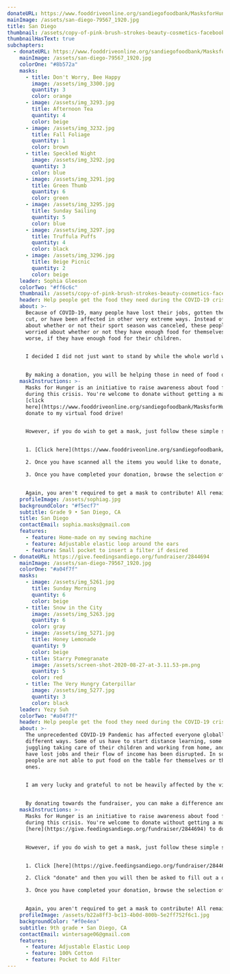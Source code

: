 ```yaml
---
donateURL: https://www.fooddriveonline.org/sandiegofoodbank/MasksforHunger
mainImage: /assets/san-diego-79567_1920.jpg
title: San Diego
thumbnail: /assets/copy-of-pink-brush-strokes-beauty-cosmetics-facebook-cover-2.png
thumbnailHasText: true
subchapters:
  - donateURL: https://www.fooddriveonline.org/sandiegofoodbank/MasksforHunger
    mainImage: /assets/san-diego-79567_1920.jpg
    colorOne: "#8b572a"
    masks:
      - title: Don't Worry, Bee Happy
        image: /assets/img_3300.jpg
        quantity: 3
        color: orange
      - image: /assets/img_3293.jpg
        title: Afternoon Tea
        quantity: 4
        color: beige
      - image: /assets/img_3232.jpg
        title: Fall Foliage
        quantity: 1
        color: brown
      - title: Speckled Night
        image: /assets/img_3292.jpg
        quantity: 3
        color: blue
      - image: /assets/img_3291.jpg
        title: Green Thumb
        quantity: 6
        color: green
      - image: /assets/img_3295.jpg
        title: Sunday Sailing
        quantity: 5
        color: blue
      - image: /assets/img_3297.jpg
        title: Truffula Puffs
        quantity: 4
        color: black
      - image: /assets/img_3296.jpg
        title: Beige Picnic
        quantity: 2
        color: beige
    leader: Sophia Gleeson
    colorTwo: "#ff6c6c"
    thumbnail: /assets/copy-of-pink-brush-strokes-beauty-cosmetics-facebook-cover-2.png
    header: Help people get the food they need during the COVID-19 crisis
    about: >-
      Because of COVID-19, many people have lost their jobs, gotten their salary
      cut, or have been affected in other very extreme ways. Instead of worrying
      about whether or not their sport season was canceled, these people are
      worried about whether or not they have enough food for themselves. Even
      worse, if they have enough food for their children.


      I decided I did not just want to stand by while the whole world was struggling through the effects, big or small, of the outbreak. I wanted to help, and joining Masks for Hunger was the perfect opportunity.


      By making a donation, you will be helping those in need of food due to COVID-19. We are immensely grateful for anything you can do!
    maskInstructions: >-
      Masks for Hunger is an initiative to raise awareness about food for all
      during this crisis. You're welcome to donate without getting a mask. Just
      [click
      here](https://www.fooddriveonline.org/sandiegofoodbank/MasksforHunger) to
      donate to my virtual food drive!


      However, if you do wish to get a mask, just follow these simple steps:


      1. [Click here](https://www.fooddriveonline.org/sandiegofoodbank/MasksforHunger) to be directed to my virtual food drive with the San Diego Food Bank and press "start". Select the items you would like to donate by moving them off the shelf and "scanning" each one at the cash register. As you scan, each item will show up on the reciept to the right of the cash register. A pledge of at least $25 is recommended to get a mask.

      2. Once you have scanned all the items you would like to donate, press "checkout". You will then be asked to fill out a donation form with payment information.

      3. Once you have completed your donation, browse the selection of masks and click on the link called "I want a mask" in the "Contact" section below. You should receive a response by mail shortly.


      Again, you aren't required to get a mask to contribute! All remaining masks will be given to local hospitals or non-profits on the frontline.
    profileImage: /assets/sophiag.jpg
    backgroundColor: "#f5ecf7"
    subtitle: Grade 9 • San Diego, CA
    title: San Diego
    contactEmail: sophia.masks@gmail.com
    features:
      - feature: Home-made on my sewing machine
      - feature: Adjustable elastic loop around the ears
      - feature: Small pocket to insert a filter if desired
  - donateURL: https://give.feedingsandiego.org/fundraiser/2844694
    mainImage: /assets/san-diego-79567_1920.jpg
    colorOne: "#a04f7f"
    masks:
      - image: /assets/img_5261.jpg
        title: Sunday Morning
        quantity: 6
        color: beige
      - title: Snow in the City
        image: /assets/img_5263.jpg
        quantity: 6
        color: gray
      - image: /assets/img_5271.jpg
        title: Honey Lemonade
        quantity: 9
        color: beige
      - title: Starry Pomegranate
        image: /assets/screen-shot-2020-08-27-at-3.11.53-pm.png
        quantity: 5
        color: red
      - title: The Very Hungry Caterpillar
        image: /assets/img_5277.jpg
        quantity: 3
        color: black
    leader: Yezy Suh
    colorTwo: "#a04f7f"
    header: Help people get the food they need during the COVID-19 crisis
    about: >-
      The unprecedented COVID-19 Pandemic has affected everyone globally in
      different ways. Some of us have to start distance learning, some are
      juggling taking care of their children and working from home, and many
      have lost jobs and their flow of income has been disrupted. In some cases,
      people are not able to put food on the table for themselves or their loved
      ones.


      I am very lucky and grateful to not be heavily affected by the virus, but I know that watching the struggling world through rose colored glasses is not an option. By joining Masks for Hunger, I want to make a difference directly to those who are struggling.


      By donating towards the fundraiser, you can make a difference and help others. Remember, we are all in this together!
    maskInstructions: >-
      Masks for Hunger is an initiative to raise awareness about food for all
      during this crisis. You're welcome to donate without getting a mask. Click
      [here](https://give.feedingsandiego.org/fundraiser/2844694) to donate!


      However, if you do wish to get a mask, just follow these simple steps


      1. Click [here](https://give.feedingsandiego.org/fundraiser/2844694) to donate to Feeding San Diego. A pledge of at least $25 is recommended to get a mask.

      2. Click "donate" and then you will then be asked to fill out a donation form with payment information.

      3. Once you have completed your donation, browse the selection of masks and click on the link called "I want a mask" in the "Contact" section below. You should receive a response by mail shortly.


      Again, you aren't required to get a mask to contribute! All remaining masks will be given to local hospitals or non-profits on the frontline.
    profileImage: /assets/b22a8ff3-bc13-4b0d-800b-5e2ff752f6c1.jpg
    backgroundColor: "#f0e4ea"
    subtitle: 9th grade • San Diego, CA
    contactEmail: wintersage06@gmail.com
    features:
      - feature: Adjustable Elastic Loop
      - feature: 100% Cotton
      - feature: Pocket to Add Filter
---
```


